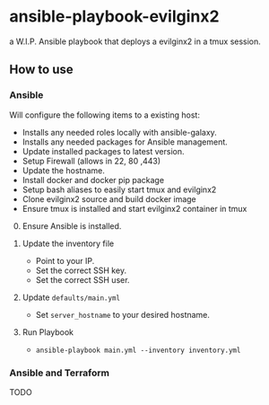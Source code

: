 # ansible-playbook-evilginx2

a W.I.P. Ansible playbook that deploys a evilginx2 in a tmux session. 

## How to use

### Ansible

Will configure the following items to a existing host:

- Installs any needed roles locally with ansible-galaxy.
- Installs any needed packages for Ansible management.
- Update installed packages to latest version.
- Setup Firewall (allows in 22, 80 ,443)
- Update the hostname.
- Install docker and docker pip package
- Setup bash aliases to easily start tmux and evilginx2
- Clone evilginx2 source and build docker image
- Ensure tmux is installed and start evilginx2 container in tmux

0. Ensure Ansible is installed.

1. Update the inventory file
   - Point to your IP.
   - Set the correct SSH key.
   - Set the correct SSH user.
2. Update `defaults/main.yml`
   - Set `server_hostname` to your desired hostname.
3. Run Playbook
   - `ansible-playbook main.yml --inventory inventory.yml`

### Ansible and Terraform

TODO